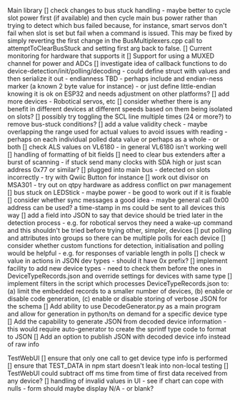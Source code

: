 Main library
[] check changes to bus stuck handling - maybe better to cycle slot power first (if available) and then cycle main bus power rather than trying to detect which bus failed because, for instance, smart servos don't fail when slot is set but fail when a command is issued. This may be fixed by simply reverting the first change in the BusMultiplexers.cpp call to attemptToClearBusStuck and setting first arg back to false.
[] Current monitoring for hardware that supports it
[] Support for using a MUXED channel for power and ADCs
[] investigate idea of callback functions to do device-detection/init/polling/decoding - could define struct with values and then serialize it out - endianness TBD - perhaps include and endian-ness marker (a known 2 byte value for instance) - or just define little-endian knowing it is ok on ESP32 and needs adjustment on other platforms?
[] add more devices - Robotical servos, etc
[] consider whether there is any benefit in different devices at different speeds based on them being isolated on slots? 
[] possibly try toggling the SCL line multiple times (24 or more?) to remove bus-stuck conditions?
[] add a value validity check - maybe overlapping the range used for actual values to avoid issues with reading - perhaps on each individual polled data value or perhaps as a whole - or both
[] check ALS values on VL6180 - in general VL6180 isn't working well
[] handling of formatting of bit fields
[] need to clear bus extenders after a burst of scanning - if stuck send many clocks with SDA high or just scan address 0x77 or similar?
[] plugged into main bus - detected on slots incorrectly - try with Qwiic Button for instance
[] work out divisor on MSA301 - try out on qtpy hardware as address conflict on pwr management
[] bus stuck on LEDStick - maybe power - be good to work out if it is fixable
[] consider whether sync messages a good idea - maybe general call 0x00 address can be used? a time-stamp in ms could be sent to all devices this way
[] add a field into JSON to say that device should be tried later in the detection process - e.g. for robotical servos they need a wake-up command and this shouldn't be tried before trying other, simpler, devices
[] put polling and attributes into groups so there can be multiple polls for each device
[] consider whether custom functions for detection, initialisation and polling would be helpful - e.g. for responses of variable length in polls
[] check w value in actions in JSON dev types - should it have 0x prefix?
[] implement facility to add new device types - need to check them before the ones in DeviceTypeRecords.json and override settings for devices with same type
[] implement filters in the script which processes DeviceTypeRecords.json to: (a) limit the embedded records to a smaller number of devices, (b) enable or disable code generation, (c) enable or disable storing of verbose JSON for the schema
[] Add ability to use DecodeGenerator.py as a main program and allow for generation in python/ts on demand for a specific device type
[] Add the capability to generate JSON from decoded device information - this would require auto-generator to create the sprintf type code to format to JSON
[] Add an option to publish JSON with decoded device info instead of raw info

TestWebUI
[] ensure that only one call to get device type info is performed
[] ensure that TEST_DATA in npm start doesn't leak into non-local testing
[] TestWebUI could subtract off ms time from time of first data received from any device?
[] handling of invalid values in UI - see if chart can cope with nulls - form should maybe display N/A - or blank?
